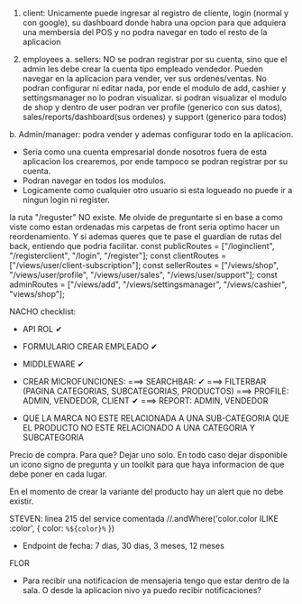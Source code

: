 1. client: Unicamente puede ingresar al registro de cliente, login (normal y con google), su dashboard donde habra una opcion para que adquiera una membersia del POS y no podra navegar en todo el resto de la aplicacion

2. employees
   a. sellers: NO se podran registrar por su cuenta, sino que el admin les debe crear la cuenta tipo empleado vendedor.
   Pueden navegar en la aplicacion para vender, ver sus ordenes/ventas.
   No podran configurar ni editar nada, por ende el modulo de add, cashier y settingsmanager no lo podran visualizar.
   si podran visualizar el modulo de shop y dentro de user podran ver profile (generico con sus datos), sales/reports/dashboard(sus ordenes) y support (generico para todos)

b. Admin/manager: podra vender y ademas configurar todo en la aplicacion.

- Seria como una cuenta empresarial donde nosotros fuera de esta aplicacion los crearemos, por ende tampoco se podran registrar por su cuenta.
- Podran navegar en todos los modulos.
- Logicamente como cualquier otro usuario si esta logueado no puede ir a ningun login ni register.

la ruta "/reguster" NO existe. Me olvide de preguntarte si en base a como viste como estan ordenadas mis carpetas de front seria optimo hacer un reordenamiento. Y si ademas queres que te pase el guardian de rutas del back, entiendo que podria facilitar.
const publicRoutes = ["/loginclient", "/registerclient", "/login", "/register"];
const clientRoutes = ["/views/user/client-subscription"];
const sellerRoutes = ["/views/shop", "/views/user/profile", "/views/user/sales", "/views/user/support"];
const adminRoutes = ["/views/add", "/views/settingsmanager", "/views/cashier", "views/shop"];



NACHO checklist:

- API ROL ✔
- FORMULARIO CREAR EMPLEADO ✔
- MIDDLEWARE ✔
- CREAR MICROFUNCIONES:
  ===> SEARCHBAR: ✔
  ===> FILTERBAR (PAGINA CATEGORIAS, SUBCATEGORIAS, PRODUCTOS)
  ===> PROFILE: ADMIN, VENDEDOR, CLIENT ✔
  ===> REPORT: ADMIN, VENDEDOR

- QUE LA MARCA NO ESTE RELACIONADA A UNA SUB-CATEGORIA
QUE EL PRODUCTO NO ESTE RELACIONADO A UNA CATEGORIA Y SUBCATEGORIA

Precio de compra. Para que? Dejar uno solo. En todo caso dejar disponible un icono signo de pregunta y un toolkit para que haya informacion de que debe poner en cada lugar.

En el momento de crear la variante del producto hay un alert que no debe existir.



STEVEN: linea 215 del service comentada //.andWhere('color.color ILIKE :color', { color: `%${color}%` })




- Endpoint de fecha: 7 dias, 30 dias, 3 meses, 12 meses



FLOR
- Para recibir una notificacion de mensajeria tengo que estar dentro de la sala. O desde la aplicacion nivo ya puedo recibir notificaciones?
